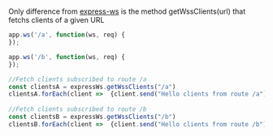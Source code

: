 # 
Only difference from [express-ws](https://snyk.io/test/github/henningm/express-ws)
is the method getWssClients(url) that fetchs clients of a given URL

```javascript
app.ws('/a', function(ws, req) {
});

app.ws('/b', function(ws, req) {
});

//Fetch clients subscribed to route /a
const clientsA = expressWs.getWssClients("/a")
clientsA.forEach(client =>  {client.send("Hello clients from route /a")})
  
//Fetch clients subscribed to route /b
const clientsB = expressWs.getWssClients("/b") 
clientsB.forEach(client =>  {client.send("Hello clients from route /b")})
```
